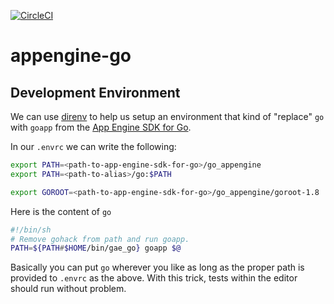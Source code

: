 [![CircleCI](https://circleci.com/gh/shihanng/appengine-go/tree/master.svg?style=svg&circle-token=fe6d23ae8712e43e2d346bfeaa44b84d6a00b8cf)](https://circleci.com/gh/shihanng/appengine-go/tree/master)

# appengine-go

## Development Environment

We can use [direnv](https://direnv.net/) to help us setup
an environment that kind of "replace" `go` with `goapp`
from the [App Engine SDK for Go](https://cloud.google.com/appengine/docs/standard/go/download#appengine_sdk).

In our `.envrc` we can write the following:

```bash
export PATH=<path-to-app-engine-sdk-for-go>/go_appengine
export PATH=<path-to-alias>/go:$PATH

export GOROOT=<path-to-app-engine-sdk-for-go>/go_appengine/goroot-1.8
```

Here is the content of `go`

```sh
#!/bin/sh
# Remove gohack from path and run goapp.
PATH=${PATH#$HOME/bin/gae_go} goapp $@
```

Basically you can put `go` wherever you like as long as the
proper path is provided to `.envrc` as the above.
With this trick, tests within the editor should run without problem.
